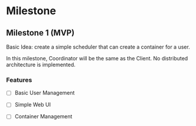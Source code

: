 # Milestone

## Milestone 1 (MVP)

Basic Idea: create a simple scheduler that can create a container for a user.

In this milestone, Coordinator will be the same as the Client. No distributed architecture is implemented.

### Features

- [ ] Basic User Management
- [ ] Simple Web UI
- [ ] Container Management


